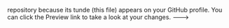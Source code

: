  repository because its tunde (this file) appears on your GitHub profile.
You can click the Preview link to take a look at your changes.
--->
